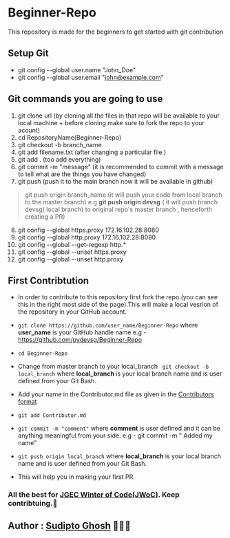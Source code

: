 # Beginner-Repo
This repository is made for the beginners to get started with git contribution

## Setup Git
- git config --global user.name "John_Doe"
- git config --global user.email "john@example.com"

## Git commands you are going to use

1. git clone url (by cloning all the files in that repo will be available to your local machine + before cloning make sure to fork the repo to your acount)
2. cd RepositoryName(Beginner-Repo)
3. git checkout -b branch_name
4. git add filename.txt (after changing a particular file )
5. git add . (too add everything)
6. git commit -m "message"  (it is recommended to commit with a message to tell what are the things you have changed)
7. git push (push it to the main branch now it will be available in github)
> git push origin branch_name (it will push your code from local branch to the master branch) 
e.g __git push origin devsg__ ( it will push branch devsg( local branch) to original repo's master branch , henceforth creating a PR)
8. git config --global https.proxy 172.16.102.28:8080
9. git config --global http.proxy 172.16.102.28:8080
10. git config --global --get-regexp http.*
11. git config --global --unset https.proxy
12. git config --global --unset http.proxy


## First Contribtution

- In order to contribute to this repository first fork the repo.(you can see this in the right most side of the page).This will make a local vesrion of the repository in your GitHub account. 

- ``` git clone https://github.com/user_name/Beginner-Repo ``` where **user_name** is your GitHub handle name e.g - https://github.com/pydevsg/Beginner-Repo 
- ``` cd Beginner-Repo ```
- Change from master branch to your local_branch 
```  git checkout -b local_branch ``` where **local_branch** is your local branch name and is user defined from your Git Bash.
- Add your name in the Contributor.md file as given in the [Contributors format](https://github.com/pydevsg/Beginner-Repo/edit/master/Contributor.md/#4) 
- ``` git add Contributor.md ```  
- ``` git commit -m "comment" ``` where **comment** is user defined and it can be anything meaningful from your side. e.g - git commit -m " Added my name"
- ``` git push origin local_branch ``` where **local_branch** is your local branch name and is user defined from your Git Bash.

- This will  help you in making your first PR. 
### All the best for [JGEC Winter of Code(JWoC)](https://jwoc2k20.tech/). Keep contribtuing.:tada:

## Author : [Sudipto Ghosh](https://github.com/pydevsg) 👨🏻‍💻

